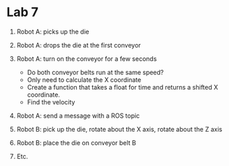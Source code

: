 # Lab 7

1. Robot A: picks up the die

1. Robot A: drops the die at the first conveyor

1. Robot A: turn on the conveyor for a few seconds

   - Do both conveyor belts run at the same speed?
   - Only need to calculate the X coordinate
   - Create a function that takes a float for time and returns a shifted X
     coordinate.
   - Find the velocity

1. Robot A: send a message with a ROS topic

1. Robot B: pick up the die, rotate about the X axis, rotate about the Z axis

1. Robot B: place the die on conveyor belt B

1. Etc.
